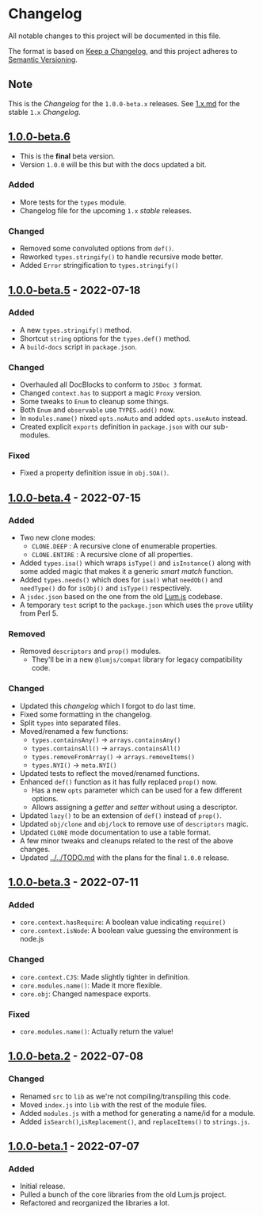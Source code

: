 # Changelog
All notable changes to this project will be documented in this file.

The format is based on [Keep a Changelog](https://keepachangelog.com/en/1.0.0/),
and this project adheres to [Semantic Versioning](https://semver.org/spec/v2.0.0.html).

## Note

This is the *Changelog* for the `1.0.0-beta.x` releases.
See [1.x.md](1.x.md) for the stable `1.x` *Changelog*.

## [1.0.0-beta.6]
- This is the **final** beta version. 
- Version `1.0.0` will be this but with the docs updated a bit.
### Added
- More tests for the `types` module.
- Changelog file for the upcoming `1.x` *stable* releases.
### Changed
- Removed some convoluted options from `def()`.
- Reworked `types.stringify()` to handle recursive mode better.
- Added `Error` stringification to `types.stringify()`

## [1.0.0-beta.5] - 2022-07-18
### Added
- A new `types.stringify()` method.
- Shortcut `string` options for the `types.def()` method.
- A `build-docs` script in `package.json`.
### Changed
- Overhauled all DocBlocks to conform to `JSDoc 3` format.
- Changed `context.has` to support a magic `Proxy` version.
- Some tweaks to `Enum` to cleanup some things.
- Both `Enum` and `observable` use `TYPES.add()` now.
- In `modules.name()` nixed `opts.noAuto` and added `opts.useAuto` instead.
- Created explicit `exports` definition in `package.json` with our sub-modules.
### Fixed
- Fixed a property definition issue in `obj.SOA()`. 

## [1.0.0-beta.4] - 2022-07-15
### Added
- Two new clone modes:
  - `CLONE.DEEP` : A recursive clone of enumerable properties.
  - `CLONE.ENTIRE` : A recursive clone of all properties.
- Added `types.isa()` which wraps `isType()` and `isInstance()` along with some added magic that makes it a generic *smart match* function.
- Added `types.needs()` which does for `isa()` what `needOb()` and `needType()` do for `isObj()` and `isType()` respectively.
- A `jsdoc.json` based on the one from the old [Lum.js](https://github.com/supernovus/lum.js) codebase.
- A temporary `test` script to the `package.json` which uses the `prove` utility from Perl 5.
### Removed
- Removed `descriptors` and `prop()` modules.
  - They'll be in a new `@lumjs/compat` library for legacy compatibility code.
### Changed
- Updated this *changelog* which I forgot to do last time.
- Fixed some formatting in the changelog.
- Split `types` into separated files.
- Moved/renamed a few functions:
  - `types.containsAny()` → `arrays.containsAny()`
  - `types.containsAll()` → `arrays.containsAll()`
  - `types.removeFromArray()` → `arrays.removeItems()`
  - `types.NYI()` → `meta.NYI()`
- Updated tests to reflect the moved/renamed functions.
- Enhanced `def()` function as it has fully replaced `prop()` now.
  - Has a new `opts` parameter which can be used for a few different options.
  - Allows assigning a *getter* and *setter* without using a descriptor.
- Updated `lazy()` to be an extension of `def()` instead of `prop()`.
- Updated `obj/clone` and `obj/lock` to remove use of `descriptors` magic.
- Updated `CLONE` mode documentation to use a table format.
- A few minor tweaks and cleanups related to the rest of the above changes.
- Updated [../../TODO.md](TODO.md) with the plans for the final `1.0.0` release.

## [1.0.0-beta.3] - 2022-07-11
### Added
- `core.context.hasRequire`: A boolean value indicating `require()`
- `core.context.isNode`: A boolean value guessing the environment is node.js
### Changed
- `core.context.CJS`: Made slightly tighter in definition.
- `core.modules.name()`: Made it more flexible.
- `core.obj`: Changed namespace exports.
### Fixed
- `core.modules.name()`: Actually return the value!

## [1.0.0-beta.2] - 2022-07-08
### Changed
- Renamed `src` to `lib` as we're not compiling/transpiling this code.
- Moved `index.js` into `lib` with the rest of the module files.
- Added `modules.js` with a method for generating a name/id for a module.
- Added `isSearch()`,`isReplacement()`, and `replaceItems()` to `strings.js`.

## [1.0.0-beta.1] - 2022-07-07
### Added
- Initial release.
- Pulled a bunch of the core libraries from the old Lum.js project.
- Refactored and reorganized the libraries a lot.

[1.0.0-beta.6]: https://github.com/supernovus/lum.core.js/compare/v1.0.0-beta.5...v1.0.0-beta.6
[1.0.0-beta.5]: https://github.com/supernovus/lum.core.js/compare/v1.0.0-beta.4...v1.0.0-beta.5
[1.0.0-beta.4]: https://github.com/supernovus/lum.core.js/compare/v1.0.0-beta.3...v1.0.0-beta.4
[1.0.0-beta.3]: https://github.com/supernovus/lum.core.js/compare/v1.0.0-beta.2...v1.0.0-beta.3
[1.0.0-beta.2]: https://github.com/supernovus/lum.core.js/compare/v1.0.0-beta.1...v1.0.0-beta.2
[1.0.0-beta.1]: https://github.com/supernovus/lum.core.js/releases/tag/v1.0.0-beta.1


